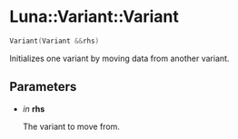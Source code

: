 # Luna::Variant::Variant

```c++
Variant(Variant &&rhs)
```

Initializes one variant by moving data from another variant. 



## Parameters
* *in* **rhs**

    The variant to move from. 


